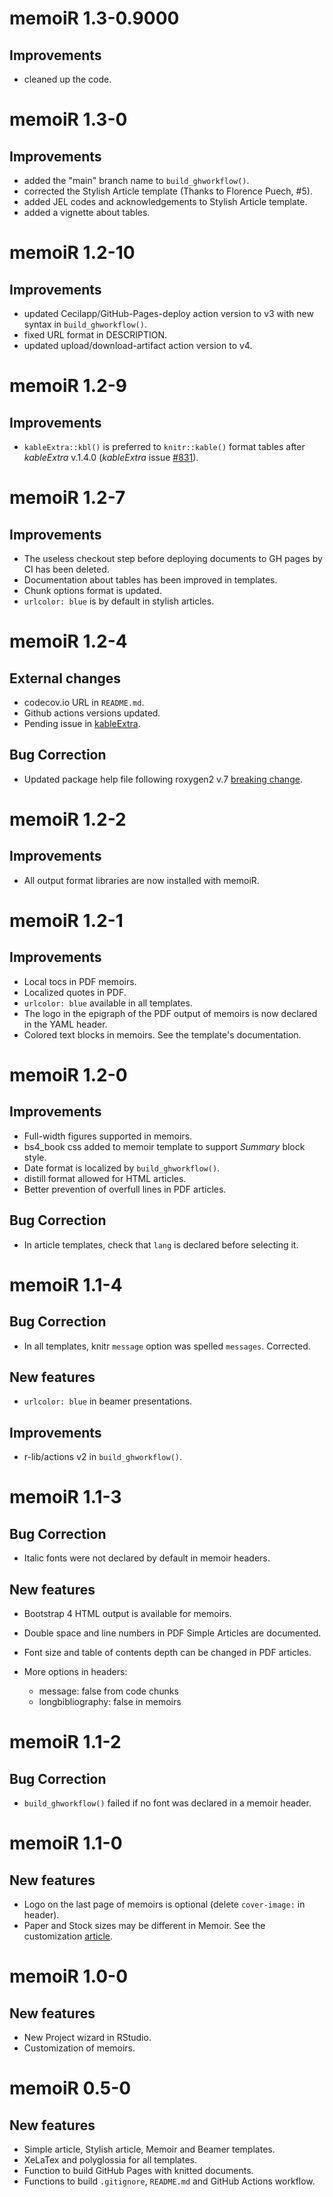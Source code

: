 # memoiR 1.3-0.9000

## Improvements

* cleaned up the code.


# memoiR 1.3-0

## Improvements

* added the "main" branch name to `build_ghworkflow()`.
* corrected the Stylish Article template (Thanks to Florence Puech, #5).
* added JEL codes and acknowledgements to Stylish Article template.
* added a vignette about tables.


# memoiR 1.2-10

## Improvements

* updated Cecilapp/GitHub-Pages-deploy action version to v3 with new syntax in `build_ghworkflow()`.
* fixed URL format in DESCRIPTION.
* updated upload/download-artifact action version to v4.


# memoiR 1.2-9

## Improvements

* `kableExtra::kbl()` is preferred to `knitr::kable()` format tables after *kableExtra* v.1.4.0 (*kableExtra* issue [#831](https://github.com/haozhu233/kableExtra/issues/831)).


# memoiR 1.2-7

## Improvements

* The useless checkout step before deploying documents to GH pages by CI has been deleted.
* Documentation about tables has been improved in templates.
* Chunk options format is updated.
* `urlcolor: blue` is by default in stylish articles.


# memoiR 1.2-4

## External changes

* codecov.io URL in `README.md`.
* Github actions versions updated.
* Pending issue in [kableExtra](https://github.com/haozhu233/kableExtra/issues/750).

## Bug Correction

* Updated package help file following roxygen2 v.7 [breaking change](https://github.com/r-lib/roxygen2/issues/1491).


# memoiR 1.2-2

## Improvements

* All output format libraries are now installed with memoiR.


# memoiR 1.2-1

## Improvements

* Local tocs in PDF memoirs.
* Localized quotes in PDF.
* `urlcolor: blue` available in all templates.
* The logo in the epigraph of the PDF output of memoirs is now declared in the YAML header.
* Colored text blocks in memoirs. See the template's documentation.


# memoiR 1.2-0

## Improvements

* Full-width figures supported in memoirs.
* bs4_book css added to memoir template to support *Summary* block style.
* Date format is localized by `build_ghworkflow()`.
* distill format allowed for HTML articles.
* Better prevention of overfull lines in PDF articles.

## Bug Correction

* In article templates, check that `lang` is declared before selecting it.


# memoiR 1.1-4

## Bug Correction

* In all templates, knitr `message` option was spelled `messages`. Corrected.

## New features

* `urlcolor: blue` in beamer presentations.

## Improvements

* r-lib/actions v2 in `build_ghworkflow()`.


# memoiR 1.1-3

## Bug Correction

* Italic fonts were not declared by default in memoir headers.

## New features

* Bootstrap 4 HTML output is available for memoirs.
* Double space and line numbers in PDF Simple Articles are documented.
* Font size and table of contents depth can be changed in PDF articles.
* More options in headers:

  * message: false from code chunks
  * longbibliography: false in memoirs


# memoiR 1.1-2

## Bug Correction

* `build_ghworkflow()` failed if no font was declared in a memoir header.


# memoiR 1.1-0

## New features

* Logo on the last page of memoirs is optional (delete `cover-image:` in header).
* Paper and Stock sizes may be different in Memoir. See the customization [article](https://ericmarcon.github.io/memoiR/articles/customize.html).


# memoiR 1.0-0

## New features

* New Project wizard in RStudio.
* Customization of memoirs.


# memoiR 0.5-0

## New features

* Simple article, Stylish article, Memoir and Beamer templates.
* XeLaTex and polyglossia for all templates.
* Function to build GitHub Pages with knitted documents.
* Functions to build `.gitignore`, `README.md` and GitHub Actions workflow.
